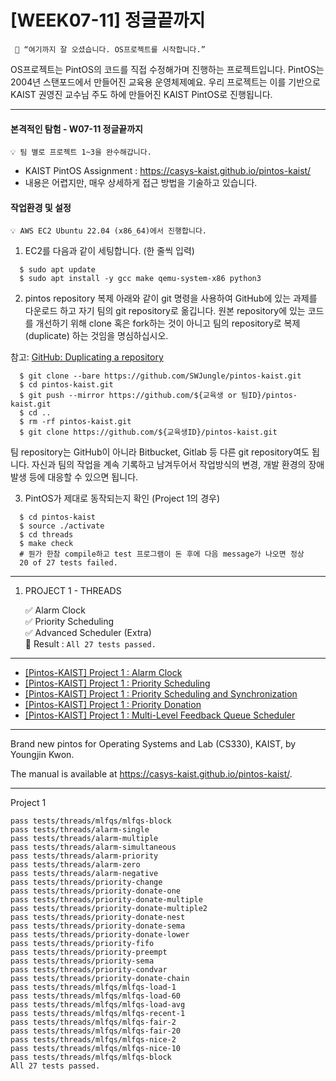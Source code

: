# [WEEK07-11] 정글끝까지

```
 📢 “여기까지 잘 오셨습니다. OS프로젝트를 시작합니다.”
```

OS프로젝트는 PintOS의 코드를 직접 수정해가며 진행하는 프로젝트입니다.
PintOS는 2004년 스탠포드에서 만들어진 교육용 운영체제예요. 우리 프로젝트는 이를 기반으로 KAIST 권영진 교수님 주도 하에 만들어진 KAIST PintOS로 진행됩니다.

*****************************

#### 본격적인 탐험 - W07-11 정글끝까지

```
💡 팀 별로 프로젝트 1~3을 완수해갑니다.
```

* KAIST PintOS Assignment : https://casys-kaist.github.io/pintos-kaist/
* 내용은 어렵지만, 매우 상세하게 접근 방법을 기술하고 있습니다.


#### 작업환경 및 설정

```
💡 AWS EC2 Ubuntu 22.04 (x86_64)에서 진행합니다.
```

1) EC2를 다음과 같이 세팅합니다. (한 줄씩 입력)
```
  $ sudo apt update
  $ sudo apt install -y gcc make qemu-system-x86 python3
  ```
2) pintos repository 복제
아래와 같이 git 명령을 사용하여 GitHub에 있는 과제를 다운로드 하고 자기 팀의 git repository로 옮깁니다. 원본 repository에 있는 코드를 개선하기 위해 clone 혹은 fork하는 것이 아니고 팀의 repository로 복제(duplicate) 하는 것임을 명심하십시오.

참고: [GitHub: Duplicating a repository](https://docs.github.com/en/repositories/creating-and-managing-repositories/duplicating-a-repository)
```
  $ git clone --bare https://github.com/SWJungle/pintos-kaist.git
  $ cd pintos-kaist.git
  $ git push --mirror https://github.com/${교육생 or 팀ID}/pintos-kaist.git
  $ cd ..
  $ rm -rf pintos-kaist.git
  $ git clone https://github.com/${교육생ID}/pintos-kaist.git
```
팀 repository는 GitHub이 아니라 Bitbucket, Gitlab 등 다른 git repository여도 됩니다. 자신과 팀의 작업을 계속 기록하고 남겨두어서 작업방식의 변경, 개발 환경의 장애 발생 등에 대응할 수 있으면 됩니다.

3) PintOS가 제대로 동작되는지 확인 (Project 1의 경우)
```
  $ cd pintos-kaist
  $ source ./activate
  $ cd threads
  $ make check
  # 뭔가 한참 compile하고 test 프로그램이 돈 후에 다음 message가 나오면 정상
  20 of 27 tests failed.
```

***
1. PROJECT 1 - THREADS

    ✅ Alarm Clock  
    ✅ Priority Scheduling  
    ✅ Advanced Scheduler (Extra)  
    🚀 Result : `All 27 tests passed.`

******************
- [[Pintos-KAIST] Project 1 : Alarm Clock](https://velog.io/@ceusun0815/Pintos-KAIST-Project-1-Alarm-Clock) 
- [[Pintos-KAIST] Project 1 : Priority Scheduling](https://velog.io/@ceusun0815/Pintos-KAIST-Project-1-Priority-Scheduling)
- [[Pintos-KAIST] Project 1 : Priority Scheduling and Synchronization](https://velog.io/@ceusun0815/Pintos-KAIST-Project-1-Priority-Scheduling-and-Synchronization)
- [[Pintos-KAIST] Project 1 : Priority Donation](https://velog.io/@ceusun0815/Pintos-KAIST-Project-1-Priority-Donation)
- [[Pintos-KAIST] Project 1 : Multi-Level Feedback Queue Scheduler](https://velog.io/@ceusun0815/Pintos-KAIST-Project-1-Multi-Level-Feedback-Queue-Scheduler)
******************

Brand new pintos for Operating Systems and Lab (CS330), KAIST, by Youngjin Kwon.

The manual is available at https://casys-kaist.github.io/pintos-kaist/.

******************

Project 1
```
pass tests/threads/mlfqs/mlfqs-block
pass tests/threads/alarm-single
pass tests/threads/alarm-multiple
pass tests/threads/alarm-simultaneous
pass tests/threads/alarm-priority
pass tests/threads/alarm-zero
pass tests/threads/alarm-negative
pass tests/threads/priority-change
pass tests/threads/priority-donate-one
pass tests/threads/priority-donate-multiple
pass tests/threads/priority-donate-multiple2
pass tests/threads/priority-donate-nest
pass tests/threads/priority-donate-sema
pass tests/threads/priority-donate-lower
pass tests/threads/priority-fifo
pass tests/threads/priority-preempt
pass tests/threads/priority-sema
pass tests/threads/priority-condvar
pass tests/threads/priority-donate-chain
pass tests/threads/mlfqs/mlfqs-load-1
pass tests/threads/mlfqs/mlfqs-load-60
pass tests/threads/mlfqs/mlfqs-load-avg
pass tests/threads/mlfqs/mlfqs-recent-1
pass tests/threads/mlfqs/mlfqs-fair-2
pass tests/threads/mlfqs/mlfqs-fair-20
pass tests/threads/mlfqs/mlfqs-nice-2
pass tests/threads/mlfqs/mlfqs-nice-10
pass tests/threads/mlfqs/mlfqs-block
All 27 tests passed.
```
